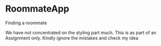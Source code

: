 # RoommateApp
Finding a roommate

We have not concentrated on the styling part much. This is as part of an Assignment only.
Kindly ignore the mistakes and check my idea
